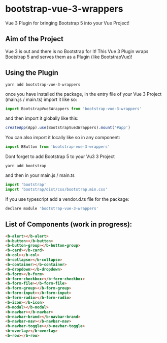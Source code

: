 # bootstrap-vue-3-wrappers
Vue 3 Plugin for bringing Bootstrap 5 into your Vue Project!


## Aim of the Project
Vue 3 is out and there is no Bootstrap for it! This Vue 3 Plugin wraps Bootstrap 5 and serves them as a Plugin (like BootstrapVue)!

## Using the Plugin
```
yarn add bootstrap-vue-3-wrappers
```
once you have installed the package, in the entry file of your Vue 3 Project (main.js / main.ts) import it like so:

```javascript
import BootstrapVue3Wrappers from 'bootstrap-vue-3-wrappers'
```

and then import it globally like this:

```javascript
createApp(App).use(BootstrapVue3Wrappers).mount('#app')
```

You can also import it locally like so in any component:


```javascript
import BButton from 'bootstrap-vue-3-wrappers'
```


Dont forget to add Bootstrap 5 to your Vu3 3 Project


```
yarn add bootstrap

```

and then in your main.js / main.ts

```javascript
import 'bootstrap'
import 'bootstrap/dist/css/bootstrap.min.css'
```

If you use typescript add a vendor.d.ts file for the package:

```javascript
declare module 'bootstrap-vue-3-wrappers'
```


## List of Components (work in progress):
```html
<b-alert></b-alert>
<b-button></b-button>
<b-button-group></b-button-group>
<b-card></b-card>
<b-col></b-col>
<b-collapse></b-collapse>
<b-container></b-container>
<b-dropdown></b-dropdown>
<b-form></b-form>
<b-form-checkbox></b-form-checkbox>
<b-form-file></b-form-file>
<b-form-group></b-form-group>
<b-form-input></b-form-input>
<b-form-radio></b-form-radio>
<b-icon></b-icon>
<b-modal></b-modal>
<b-navbar></b-navbar>
<b-navbar-brand></b-navbar-brand>
<b-navbar-nav></b-navbar-nav>
<b-navbar-toggle></b-navbar-toggle>
<b-overlay></b-overlay>
<b-row></b-row>
```



